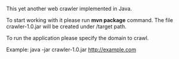 This yet another web crawler implemented in Java.

To start working with it please run **mvn package** command.
The file crawler-1.0.jar will be created under /target path.

To run the application please specify the domain to crawl.

Example: java -jar crawler-1.0.jar http://example.com

